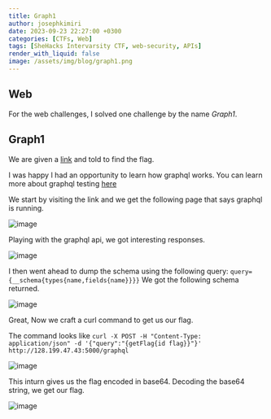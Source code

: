 ```yaml
---
title: Graph1
author: josephkimiri
date: 2023-09-23 22:27:00 +0300
categories: [CTFs, Web]
tags: [SheHacks Intervarsity CTF, web-security, APIs]
render_with_liquid: false
image: /assets/img/blog/graph1.png
---
```


## Web

For the web challenges, I solved one challenge by the name *Graph1*.

## Graph1
We are given a [link](http://128.199.47.43:5000/) and told to find the flag.


I was happy I had an opportunity to learn how graphql works. You can learn more about graphql testing [here](https://book.hacktricks.xyz/network-services-pentesting/pentesting-web/graphql)

We start by visiting the link and we get the following page that says graphql is running.

![image](https://user-images.githubusercontent.com/98275198/270128295-b0b1a413-3130-40eb-9660-88270b791d51.png)

Playing with the graphql api, we got interesting responses.

![image](https://user-images.githubusercontent.com/98275198/270128489-30a159bd-e450-4a2f-a660-58f055632b1b.png)

I then went ahead to dump the schema using the following query: `query={__schema{types{name,fields{name}}}}` We got the following schema returned.

![image](https://user-images.githubusercontent.com/98275198/270128626-6f18e3d4-0034-4301-9816-c5410cbcc152.png)

Great, Now we craft a curl command to get us our flag. 

The command looks like `curl -X POST -H "Content-Type: application/json" -d '{"query":"{getFlag{id flag}}"}' http://128.199.47.43:5000/graphql`

![image](https://user-images.githubusercontent.com/98275198/270128744-87c83d0d-521a-4295-97f6-73f3b32c269a.png)

This inturn gives us the flag encoded in base64.
Decoding the base64 string, we get our flag.

![image](https://user-images.githubusercontent.com/98275198/270128807-a4037061-d8d5-48fe-9c93-33c7776de9e3.png)

